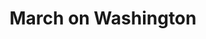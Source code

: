 ---
layout: events
title: March on Washington
category: march on washington
year: 1963
image: media/images/march_on_washington.jpeg
description: This protest march consisted of around 250,000 people participating. The march aimed to draw attention to the continued discrimination black Americans were facing. At the end of this march, Dr Martin Luther King Jr., stood in front of the Lincoln Memorial and delivered his ‘I Have Dream Speech’
songs related: 

---